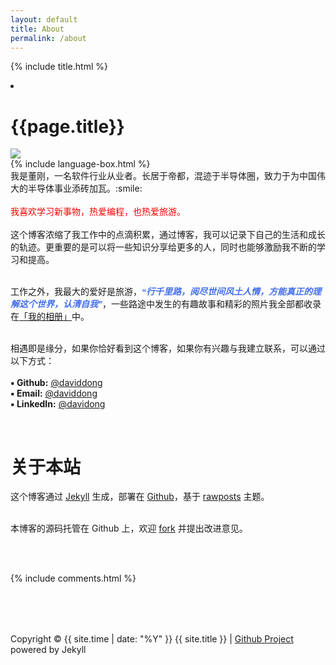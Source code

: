 ```yaml
---
layout: default
title: About
permalink: /about
---
```


{% include title.html %}

<div class ="post-container">
  <li class="posts-labelgroup" id="posts-labelgroup">
	<h1 id="posts-label">{{page.title}}</h1>
  </li> 

  <div class = "image-container">
  <img src="{{site.baseurl}}/assets/image/home-bg-o.jpg" />
  </div>
  {% include language-box.html %}

  <div class = "about-page">
  我是董刚，一名软件行业从业者。长居于帝都，混迹于半导体圈，致力于为中国伟大的半导体事业添砖加瓦。:smile: <br><br>
  <font color="#FF0000">我喜欢学习新事物，热爱编程，也热爱旅游。</font> <br><br>
  这个博客浓缩了我工作中的点滴积累，通过博客，我可以记录下自己的生活和成长的轨迹。更重要的是可以将一些知识分享给更多的人，同时也能够激励我不断的学习和提高。<br><br>

  工作之外，我最大的爱好是旅游，<font color="#436EEE" face="Verdana"><i><strong>“行千里路，阅尽世间风土人情，方能真正的理解这个世界，认清自我”</strong></i></font>，一些路途中发生的有趣故事和精彩的照片我全部都收录在<a href = "https://rainbow-ux.github.io/traveler-blog.github.io/">「我的相册」</a>中。<br><br>

  相遇即是缘分，如果你恰好看到这个博客，如果你有兴趣与我建立联系，可以通过以下方式：<br>
  <br>
  <strong>▪ Github:</strong> <a href = "https://github.com/gangdong">@daviddong</a><br>
  <strong>▪ Email:</strong>  <a href = "mailto:dqdongg@hotmail.com"> @daviddong</a><br>
  <strong>▪ LinkedIn:</strong> <a href = "https://www.linkedin.com/in/刚-董-25208ba0/">@davidong</a>
  </div>
  <br>

<h1 id="posts-label-chinese">关于本站</h1>
  <div class = "about-page">
  这个博客通过 <a href = "https://jekyllrb.com/">Jekyll</a> 生成，部署在 <a href = "https://pages.github.com/">Github</a>，基于 <a href = "https://github.com/gangdong/jekyll-theme-rawposts">rawposts</a> 主题。<br><br>
  
  本博客的源码托管在 Github 上，欢迎 <a href = "https://github.com/gangdong/daviddong.github.io">fork</a> 并提出改进意见。
  </div><br><br>

  {% include comments.html %}

  <div class = "footer" style="margin-top:80px">Copyright © {{ site.time | date: "%Y" }} {{ site.title }}  |  <a href = "https://github.com/gangdong/daviddong.github.io"> Github Project </a> powered by Jekyll</div>
  

</div>
  
